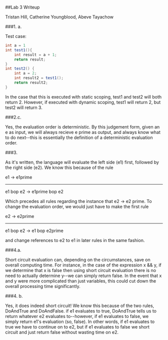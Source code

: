 ##Lab 3 Writeup

Tristan Hill, Catherine Youngblood, Abeve Tayachow

###1. a. 

Test case:

```scala
int a = 1
int test1(){
    int result = a + 1;
    return result;
}
int test2() {
    int a = 2;
    int result2 = test1();
    return result2;
}
```

In the case that this is executed with static scoping, test1 and test2 will both return 2. However, if executed with dynamic scoping, test1 will return 2, but test2 will return 3.

###2.c. 

Yes, the evaluation order is deterministic. By this judgement form, given an e as input, we will always recieve e prime as output, and always know what to do next--this is essentially the definition of a deterministic evaluation order.

###3. 

As it's written, the language will evaluate the left side (e1) first, followed by the right side (e2). We know this because of the rule

e1 -> e1prime
___________________________
e1 bop e2 -> e1prime bop e2

Which precedes all rules regarding the instance that e2 -> e2 prime. To change the evaluation order, we would just have to make the first rule

e2 -> e2prime
____________________________
e1 bop e2 -> e1 bop e2prime

and change references to e2 to e1 in later rules in the same fashion.


###4.a.
 
Short circuit evaluation can, depending on the circumstances, save on overall computing time. For instance, in the case of the expression x && y, if we determine that x is false then using short circuit evaluation there is no need to actually determine y--we can simply return false. In the event that x and y were more complicated than just variables, this could cut down the overall processing time significantly.

###4. b. 

Yes, it does indeed short circuit! We know this because of the two rules, DoAndTrue and DoAndFalse. if e1 evaluates to true, DoAndTrue tells us to return whatever e2 evaluates to--however, if e1 evaluates to false, we simply return e1's evaluation (so, false). In other words, if e1 evaluates to true we have to continue on to e2, but if e1 evaluates to false we short circuit and just return false without wasting time on e2.